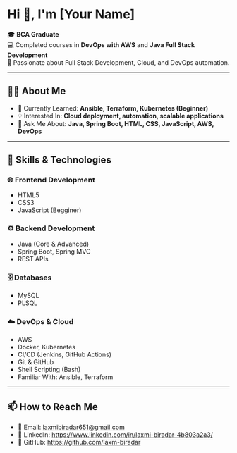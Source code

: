 # Hi 👋, I'm [Your Name]

🎓 **BCA Graduate**  
💻 Completed courses in **DevOps with AWS** and **Java Full Stack Development**  
🚀 Passionate about Full Stack Development, Cloud, and DevOps automation.  

---

## 👨‍💻 About Me  

- 🌱 Currently Learned: **Ansible, Terraform, Kubernetes (Beginner)** 
- 💡 Interested In: **Cloud deployment, automation, scalable applications**  
- 💬 Ask Me About: **Java, Spring Boot, HTML, CSS, JavaScript, AWS, DevOps**

 ---

 
## 🔧 Skills & Technologies  

### 🌐 Frontend Development  
- HTML5  
- CSS3  
- JavaScript (Begginer) 

### ⚙️ Backend Development  
- Java (Core & Advanced)  
- Spring Boot, Spring MVC  
- REST APIs 

### 🗄️ Databases  
- MySQL  
- PLSQL  

### ☁️ DevOps & Cloud  
- AWS  
- Docker, Kubernetes  
- CI/CD (Jenkins, GitHub Actions)  
- Git & GitHub  
- Shell Scripting (Bash)  
- Familiar With: Ansible, Terraform  

---

## 📫 How to Reach Me  

- 📧 Email: laxmibiradar651@gmail.com 
- 💼 LinkedIn: https://www.linkedin.com/in/laxmi-biradar-4b803a2a3/
- 🐙 GitHub: https://github.com/laxm-biradar


